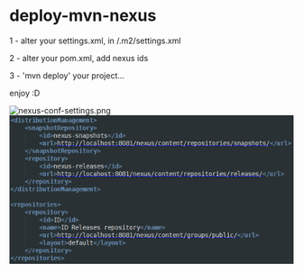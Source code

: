 # deploy-mvn-nexus


1 - alter your settings.xml, in /.m2/settings.xml

2 - alter your pom.xml, add nexus ids

3 - 'mvn deploy' your project...


enjoy :D


<img src="https://github.com/OneideLuizSchneider/deploy-mvn-nexus/blob/master/nexus-conf-settings?raw=true" alt="nexus-conf-settings.png">

<img src="https://github.com/OneideLuizSchneider/deploy-mvn-nexus/blob/master/nexus-conf-pom.png?raw=true" alt="nexus-conf-pom.png">

